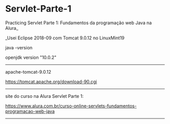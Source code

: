 # Servlet-Parte-1
Practicing Servlet Parte 1: Fundamentos da programação web Java na Alura_

_Usei Eclipse 2018-09 com Tomcat 9.0.12 no LinuxMint19

java -version 

openjdk version "10.0.2"
_____________________________________________________________________________________________




apache-tomcat-9.0.12 

https://tomcat.apache.org/download-90.cgi
_____________________________________________________________________________________________



site do curso na Alura Servlet Parte 1:

https://www.alura.com.br/curso-online-servlets-fundamentos-programacao-web-java
_____________________________________________________________________________________________
